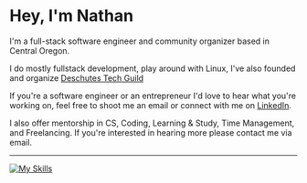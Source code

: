 # Hey, I'm Nathan
  
 I'm a full-stack software engineer and community organizer based in Central Oregon.

 I do mostly fullstack development, play around with Linux, I've also founded and organize [Deschutes Tech Guild](https://www.meetup.com/deschutes-tech-guild/)

 If you're a software engineer or an entrepreneur I'd love to hear what you're working on, feel free to shoot me an email or connect with me on [LinkedIn](https://www.linkedin.com/in/nslee333/).

 I also offer mentorship in CS, Coding, Learning & Study, Time Management, and Freelancing. If you're interested in hearing more please contact me via email.
 
 
---

[![My Skills](https://skillicons.dev/icons?i=go,ts,js,py,bash,react,express,postgres,next,linux,git,nodejs,tailwind,jest,vim)](https://skillicons.dev)

